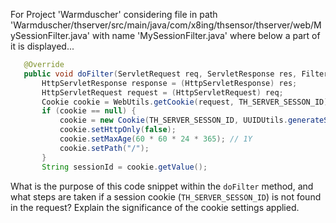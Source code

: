 For Project 'Warmduscher' considering file in path 'Warmduscher/thserver/src/main/java/com/x8ing/thsensor/thserver/web/MySessionFilter.java' with name 'MySessionFilter.java' where below a part of it is displayed... 

```java
   @Override
   public void doFilter(ServletRequest req, ServletResponse res, FilterChain chain) throws IOException, ServletException {
       HttpServletResponse response = (HttpServletResponse) res;
       HttpServletRequest request = (HttpServletRequest) req;
       Cookie cookie = WebUtils.getCookie(request, TH_SERVER_SESSON_ID);
       if (cookie == null) {
           cookie = new Cookie(TH_SERVER_SESSON_ID, UUIDUtils.generateShortTextUUID());
           cookie.setHttpOnly(false);
           cookie.setMaxAge(60 * 60 * 24 * 365); // 1Y
           cookie.setPath("/");
       }
       String sessionId = cookie.getValue();
```
What is the purpose of this code snippet within the `doFilter` method, and what steps are taken if a session cookie (`TH_SERVER_SESSON_ID`) is not found in the request? Explain the significance of the cookie settings applied.